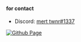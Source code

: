 #### for contact

- Discord: [mert twnr#1337](https://discord.com/users/342869160541552642)

[![Github Page](https://komarev.com/ghpvc/?username=your-github-tvnr&color=blueviolet)](https://github.com/tvnr)
